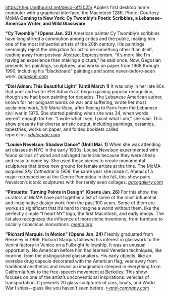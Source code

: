 https://thegrandtourist.net/deco-off2025/
Apple’s first desktop home computer with a graphical interface, the Macintosh 128K. Photo: Courtesy MoMA
**Coming to New York: Cy Twombly’s Poetic Scribbles, a Lebanese-American Writer, and Wild Glassware**

**“Cy Twombly” (Opens Jan. 23)** American painter Cy Twombly’s scribbles have long stirred a commotion among critics and the public, making him one of the most influential artists of the 20th century. His paintings seemingly reject the obligation for art to be something other than itself, leading away from postwar Abstract Expressionism. “It’s more like I’m having an experience than making a picture,” he said once. Now, Gagosian presents his paintings, sculptures, and works on paper from 1968 through 1990, including his “blackboard” paintings and some never-before-seen work. [_gagosian.com_](https://gagosian.com/exhibitions/2025/cy-twombly/)

**“Etel Adnan: This Beautiful Light” (Until March 1)** It was only in her late 80s that poet and writer Etel Adnan’s art began gaining popular recognition, though she had been painting for decades. The Lebanese American author, known for her poignant words on war and suffering, wrote her most acclaimed work, _Sitt Marie Rose,_ after fleeing to Paris from the Lebanese civil war in 1975. She started painting when she was 34, when words weren’t enough for her. “I write what I see, I paint what I am,” she said. This show presents her diverse artistic output, including paintings, ceramics, tapestries, works on paper, and folded booklets called leporellos. [_whitecube.com_](https://www.whitecube.com/gallery-exhibitions/etel-adnan-new-york-2025)

**“Louise Nevelson: Shadow Dance” (Until Mar. 1)** When she was attending art classes in NYC in the early 1930s, Louise Nevelson experimented with found scraps of wood and salvaged materials because they were cheap and easy to come by. She used these pieces to create monumental sculptures that broke new ground for female artists at the time. The MoMA acquired _Sky Cathedral_ in 1958, the same year she made it. Ahead of a major retrospective at the Centre Pompidou in the fall, this show pairs Nevelson’s iconic sculptures with her rarely seen collages. [_pacegallery.com_](https://www.pacegallery.com/exhibitions/louise-nevelson-shadow-dance/)

**“Pirouette: Turning Points in Design” (Opens Jan. 26)** For this show, the curators at MoMA have put together a list of some of the most influential and imaginative design work from the past 100 years. Some of them are works so significant that it’s hard to imagine a world without them, like the perfectly simple “I heart NY” logo, the first Macintosh, and early emojis. The list also recognizes the influence of more niche inventions, from furniture to socially conscious innovations. [_moma.org_](https://www.moma.org/calendar/exhibitions/5756)

**“Richard Marquis: In Motion” (Opens Jan. 24)** Freshly graduated from Berkeley in 1969, Richard Marquis followed his interest in glasswork to the Venini factory in Venice on a Fulbright fellowship. It was an unusual opportunity. No American before him had learned Venetian techniques, like murrine, from the distinguished glassmakers. His early objects, like an oversize drug capsule decorated with the American flag, veer away from traditional aesthetics and reveal an imagination steeped in everything from California funk to the free-speech movement at Berkeley. This show focuses on one of the artist’s unconventional inspirations: vehicles of transportation. It presents 20 glass sculptures of cars, boats, and World War I ships—glass like you haven’t seen before. [_r-and-company.com_](https://r-and-company.com/exhibition/razzle-dazzle-richard-marquis-in-motion/)